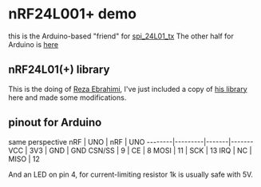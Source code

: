 # nRF24L001+ demo
this is the Arduino-based "friend" for [spi_24L01_tx](https://github.com/cnlohr/ch32v003fun/tree/master/examples/spi_24L01_tx)
The other half for Arduino is [here](https://github.com/recallmenot/ch32v003fun_friends/tree/main/Arduino/NRF24L01_TX)

## nRF24L01(+) library
This is the doing of [Reza Ebrahimi](https://github.com/ebrezadev), I've just included a copy of [his library](https://github.com/ebrezadev/nRF24L01-C-Driver) here and made some modifications.

## pinout for Arduino
same perspective
nRF     | UNO     | nRF   | UNO
--------|---------|-------|-------
VCC		  | 3V3			|	GND		| GND
CSN/SS	| 9				| CE		| 8
MOSI	  | 11			| SCK		| 13
IRQ		  | NC			| MISO	| 12

And an LED on pin 4, for current-limiting resistor 1k is usually safe with 5V.
